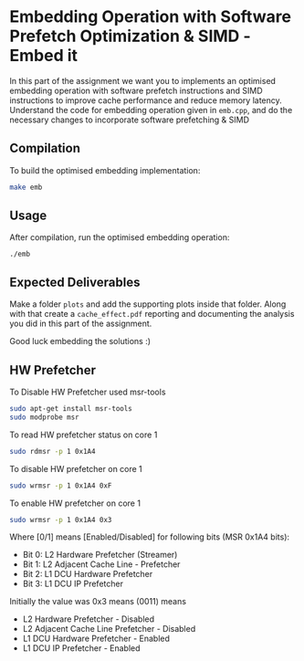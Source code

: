 # Embedding Operation with Software Prefetch Optimization & SIMD -Embed it

In this part of the assignment we want you to implements an optimised embedding operation with software prefetch instructions and SIMD instructions to improve cache performance and reduce memory latency.
Understand the code for embedding operation given in  `emb.cpp`, and do the necessary changes to incorporate software prefetching & SIMD

## Compilation

To build the optimised embedding implementation:
```bash
make emb
```

## Usage

After compilation, run the optimised embedding operation:
```
./emb
```

## Expected Deliverables 

Make a folder `plots` and add the supporting plots inside that folder. Along with that create a `cache_effect.pdf` reporting and documenting the analysis you did in this part of the assignment.


Good luck embedding the solutions :)




## HW Prefetcher
<!-- HW Prefetcher -->
To Disable HW Prefetcher used msr-tools
```bash
sudo apt-get install msr-tools
sudo modprobe msr
```

To read HW prefetcher status on core 1
```bash
sudo rdmsr -p 1 0x1A4
```

To disable HW prefetcher on core 1 
```bash
sudo wrmsr -p 1 0x1A4 0xF
```

To enable HW prefetcher on core 1
```bash 
sudo wrmsr -p 1 0x1A4 0x3
```

Where 
[0/1] means [Enabled/Disabled] for following bits (MSR 0x1A4 bits):
- Bit 0: L2 Hardware Prefetcher (Streamer)
- Bit 1: L2 Adjacent Cache Line - Prefetcher
- Bit 2: L1 DCU Hardware Prefetcher
- Bit 3: L1 DCU IP Prefetcher

Initially the value was 0x3 means (0011)
means 
- L2 Hardware Prefetcher - Disabled
- L2 Adjacent Cache Line Prefetcher - Disabled
- L1 DCU Hardware Prefetcher - Enabled
- L1 DCU IP Prefetcher - Enabled

